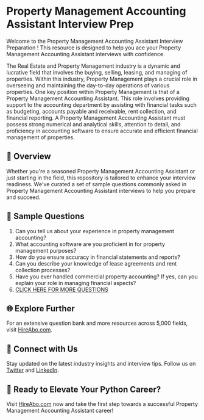 # Property Management Accounting Assistant Interview Prep

Welcome to the Property Management Accounting Assistant Interview Preparation ! This resource is designed to help you ace your Property Management Accounting Assistant interviews with confidence.

The Real Estate and Property Management industry is a dynamic and lucrative field that involves the buying, selling, leasing, and managing of properties. Within this industry, Property Management plays a crucial role in overseeing and maintaining the day-to-day operations of various properties. One key position within Property Management is that of a Property Management Accounting Assistant. This role involves providing support to the accounting department by assisting with financial tasks such as budgeting, accounts payable and receivable, rent collection, and financial reporting. A Property Management Accounting Assistant must possess strong numerical and analytical skills, attention to detail, and proficiency in accounting software to ensure accurate and efficient financial management of properties.

## 🚀 Overview

Whether you're a seasoned Property Management Accounting Assistant or just starting in the field, this repository is tailored to enhance your interview readiness. We've curated a set of sample questions commonly asked in Property Management Accounting Assistant interviews to help you prepare and succeed.

## 📝 Sample Questions

1. Can you tell us about your experience in property management accounting?
2. What accounting software are you proficient in for property management purposes?
3. How do you ensure accuracy in financial statements and reports?
4. Can you describe your knowledge of lease agreements and rent collection processes?
5. Have you ever handled commercial property accounting? If yes, can you explain your role in managing financial aspects?
6. [CLICK HERE FOR MORE QUESTIONS](https://hireabo.com/job/21_1_25/Property%20Management%20Accounting%20Assistant)

## 🌐 Explore Further

For an extensive question bank and more resources across 5,000 fields, visit [HireAbo.com](https://www.hireabo.com).

## 📱 Connect with Us

Stay updated on the latest industry insights and interview tips. Follow us on [Twitter](https://twitter.com/hireabo) and [LinkedIn](https://www.linkedin.com/in/hire-abo-3609972a8/).

## 🚀 Ready to Elevate Your Python Career?

Visit [HireAbo.com](https://www.hireabo.com) now and take the first step towards a successful Property Management Accounting Assistant career!